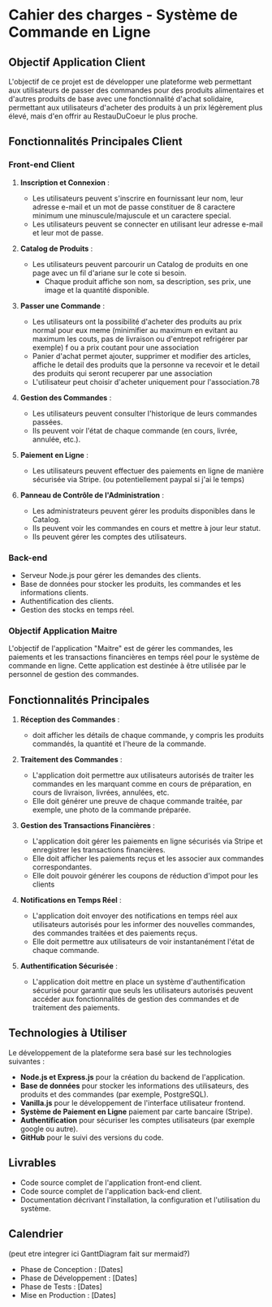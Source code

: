 # Cahier des charges - Système de Commande en Ligne

## Objectif Application Client

L'objectif de ce projet est de développer une plateforme web permettant aux utilisateurs de passer des commandes pour des produits alimentaires et d'autres produits de base avec une fonctionnalité d'achat solidaire, permettant aux utilisateurs d'acheter des produits à un prix légèrement plus élevé, mais d'en offrir au RestauDuCoeur le plus proche.

## Fonctionnalités Principales Client

### Front-end Client

1. **Inscription et Connexion** :
    - Les utilisateurs peuvent s'inscrire en fournissant leur nom, leur adresse e-mail et un mot de passe constituer de 8 caractere minimum une minuscule/majuscule et un caractere special.
    - Les utilisateurs peuvent se connecter en utilisant leur adresse e-mail et leur mot de passe.

2. **Catalog de Produits** :
    - Les utilisateurs peuvent parcourir un Catalog de produits en one page avec un fil d'ariane sur le cote si besoin.
        - Chaque produit affiche son nom, sa description, ses prix, une image et la quantité disponible.
 
3. **Passer une Commande** :
    - Les utilisateurs ont la possibilité d'acheter des produits au prix normal pour eux meme (minimifier au maximum en evitant au maximum les couts, pas de livraison ou d'entrepot refrigérer par exemple) f ou a prix coutant pour une association
    - Panier d'achat permet ajouter, supprimer et modifier des articles, affiche le detail des produits que la personne va recevoir et le detail des produits qui seront recuperer par une association
    - L'utilisateur peut choisir d'acheter uniquement pour l'association.78

4. **Gestion des Commandes** :
    - Les utilisateurs peuvent consulter l'historique de leurs commandes passées.
    - Ils peuvent voir l'état de chaque commande (en cours, livrée, annulée, etc.).

5. **Paiement en Ligne** :
    - Les utilisateurs peuvent effectuer des paiements en ligne de manière sécurisée via Stripe. 
    (ou potentiellement paypal si j'ai le temps)

6. **Panneau de Contrôle de l'Administration** :
    - Les administrateurs peuvent gérer les produits disponibles dans le Catalog.
    - Ils peuvent voir les commandes en cours et mettre à jour leur statut.
    - Ils peuvent gérer les comptes des utilisateurs.

### Back-end

- Serveur Node.js pour gérer les demandes des clients.
- Base de données pour stocker les produits, les commandes et les informations clients.
- Authentification des clients.
- Gestion des stocks en temps réel.

### Objectif Application Maitre

L'objectif de l'application "Maitre" est de gérer les commandes, les paiements et les transactions financières en temps réel pour le système de commande en ligne. Cette application est destinée à être utilisée par le personnel de gestion des commandes.

## Fonctionnalités Principales

1. **Réception des Commandes** :
    - doit afficher les détails de chaque commande, y compris les produits commandés, la quantité et l'heure de la commande.

2. **Traitement des Commandes** :
    - L'application doit permettre aux utilisateurs autorisés de traiter les commandes en les marquant comme en cours de préparation, en cours de livraison, livrées, annulées, etc.
    - Elle doit générer une preuve de chaque commande traitée, par exemple, une photo de la commande préparée.

3. **Gestion des Transactions Financières** :
    - L'application doit gérer les paiements en ligne sécurisés via Stripe et enregistrer les transactions financières.
    - Elle doit afficher les paiements reçus et les associer aux commandes correspondantes.
    - Elle doit pouvoir générer les coupons de réduction d'impot pour les clients 

4. **Notifications en Temps Réel** :
    - L'application doit envoyer des notifications en temps réel aux utilisateurs autorisés pour les informer des nouvelles commandes, des commandes traitées et des paiements reçus.
    - Elle doit permettre aux utilisateurs de voir instantanément l'état de chaque commande.

5. **Authentification Sécurisée** :
    - L'application doit mettre en place un système d'authentification sécurisé pour garantir que seuls les utilisateurs autorisés peuvent accéder aux fonctionnalités de gestion des commandes et de traitement des paiements.


## Technologies à Utiliser

Le développement de la plateforme sera basé sur les technologies suivantes :

- **Node.js et Express.js** pour la création du backend de l'application.
- **Base de données** pour stocker les informations des utilisateurs, des produits et des commandes (par exemple, PostgreSQL).
- **Vanilla.js** pour le développement de l'interface utilisateur frontend.
- **Système de Paiement en Ligne** paiement par carte bancaire (Stripe).
- **Authentification** pour sécuriser les comptes utilisateurs (par exemple google ou autre).
- **GitHub** pour le suivi des versions du code.

## Livrables

- Code source complet de l'application front-end client.
- Code source complet de l'application back-end client.
- Documentation décrivant l'installation, la configuration et l'utilisation du système.

## Calendrier
(peut etre integrer ici GanttDiagram fait sur mermaid?)
- Phase de Conception : [Dates]
- Phase de Développement : [Dates]
- Phase de Tests : [Dates]
- Mise en Production : [Dates]


